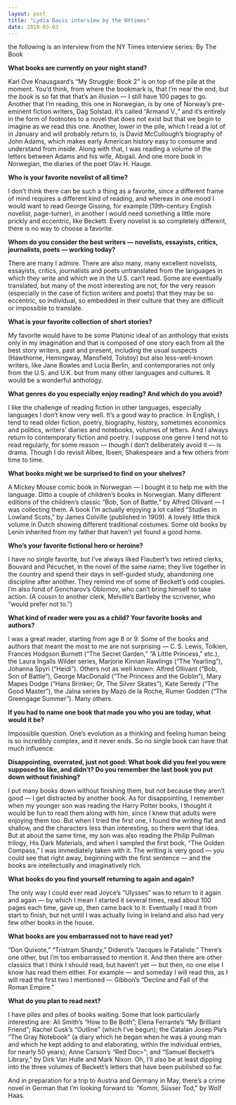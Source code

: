 ```yaml
---
layout: post
title: "Lydia Davis interview by the NYtimes"
date: 2019-03-03
---
```


the following is an interview from the NY Times interview series: By The Book

**What books are currently on your night stand?**

Karl Ove Knausgaard’s “My Struggle: Book 2” is on top of the pile at the moment. You’d think, from where the bookmark is, that I’m near the end, but the book is so fat that that’s an illusion — I still have 100 pages to go. Another that I’m reading, this one in Norwegian, is by one of Norway’s pre-eminent fiction writers, Dag Solstad. It’s called “Armand V.,” and it’s entirely in the form of footnotes to a novel that does not exist but that we begin to imagine as we read this one. Another, lower in the pile, which I read a lot of in January and will probably return to, is David McCullough’s biography of John Adams, which makes early American history easy to consume and understand from inside. Along with that, I was reading a volume of the letters between Adams and his wife, Abigail. And one more book in Norwegian, the diaries of the poet Olav H. Hauge.

**Who is your favorite novelist of all time?**

I don’t think there can be such a thing as a favorite, since a different frame of mind requires a different kind of reading, and whereas in one mood I would want to read George Gissing, for example (19th-century English novelist, page-turner), in another I would need something a little more prickly and eccentric, like Beckett. Every novelist is so completely different, there is no way to choose a favorite.

**Whom do you consider the best writers — novelists, essayists, critics, journalists, poets — working today?**

There are many I admire. There are also many, many excellent novelists, essayists, critics, journalists and poets untranslated from the languages in which they write and which we in the U.S. can’t read. Some are eventually translated, but many of the most interesting are not, for the very reason (especially in the case of fiction writers and poets) that they may be so eccentric, so individual, so embedded in their culture that they are difficult or impossible to translate.

**What is your favorite collection of short stories?**

My favorite would have to be some Platonic ideal of an anthology that exists only in my imagination and that is composed of one story each from all the best story writers, past and present, including the usual suspects (Hawthorne, Hemingway, Mansfield, Tolstoy) but also less-well-known writers, like Jane Bowles and Lucia Berlin, and contemporaries not only from the U.S. and U.K. but from many other languages and cultures. It would be a wonderful anthology.

**What genres do you especially enjoy reading? And which do you avoid?**

I like the challenge of reading fiction in other languages, especially languages I don’t know very well. It’s a good way to practice. In English, I tend to read older fiction, poetry, biography, history, sometimes economics and politics, writers’ diaries and notebooks, volumes of letters. And I always return to contemporary fiction and poetry. I suppose one genre I tend not to read regularly, for some reason — though I don’t deliberately avoid it — is drama. Though I do revisit Albee, Ibsen, Shakespeare and a few others from time to time.

**What books might we be surprised to find on your shelves?**

A Mickey Mouse comic book in Norwegian — I bought it to help me with the language. Ditto a couple of children’s books in Norwegian. Many different editions of the children’s classic “Bob, Son of Battle,” by Alfred Ollivant — I was collecting them. A book I’m actually enjoying a lot called “Studies in Lowland Scots,” by James Colville (published in 1909). A lovely little thick volume in Dutch showing different traditional costumes. Some old books by Lenin inherited from my father that haven’t yet found a good home.

**Who’s your favorite fictional hero or heroine?**

I have no single favorite, but I’ve always liked Flaubert’s two retired clerks, Bouvard and Pécuchet, in the novel of the same name; they live together in the country and spend their days in self-guided study, abandoning one discipline after another. They remind me of some of Beckett’s odd couples. I’m also fond of Goncharov’s Oblomov, who can’t bring himself to take action. (A cousin to another clerk, Melville’s Bartleby the scrivener, who “would prefer not to.”)

**What kind of reader were you as a child? Your favorite books and authors?**

I was a great reader, starting from age 8 or 9. Some of the books and authors that meant the most to me are not surprising — C. S. Lewis, Tolkien, Frances Hodgson Burnett (“The Secret Garden,” “A Little Princess,” etc.), the Laura Ingalls Wilder series, Marjorie Kinnan Rawlings (“The Yearling”), Johanna Spyri (“Heidi”). Others not as well known: Alfred Ollivant (“Bob, Son of Battle”), George MacDonald (“The Princess and the Goblin”), Mary Mapes Dodge (“Hans Brinker; Or, The Silver Skates”), Kate Seredy (“The Good Master”), the Jalna series by Mazo de la Roche, Rumer Godden (“The Greengage Summer”). Many others.

**If you had to name one book that made you who you are today, what would it be?**

Impossible question. One’s evolution as a thinking and feeling human being is so incredibly complex, and it never ends. So no single book can have that much influence.

**Disappointing, overrated, just not good: What book did you feel you were supposed to like, and didn’t? Do you remember the last book you put down without finishing?**

I put many books down without finishing them, but not because they aren’t good — I get distracted by another book. As for disappointing, I remember when my younger son was reading the Harry Potter books, I thought it would be fun to read them along with him, since I knew that adults were enjoying them too. But when I tried the first one, I found the writing flat and shallow, and the characters less than interesting, so there went that idea. But at about the same time, my son was also reading the Philip Pullman trilogy, His Dark Materials, and when I sampled the first book, “The Golden Compass,” I was immediately taken with it. The writing is very good — you could see that right away, beginning with the first sentence — and the books are intellectually and imaginatively rich.

**What books do you find yourself returning to again and again?**

The only way I could ever read Joyce’s “Ulysses” was to return to it again and again — by which I mean I started it several times, read about 100 pages each time, gave up, then came back to it. Eventually I read it from start to finish, but not until I was actually living in Ireland and also had very few other books in the house.

**What books are you embarrassed not to have read yet?**

“Don Quixote,” “Tristram Shandy,” Diderot’s “Jacques le Fataliste.” There’s one other, but I’m too embarrassed to mention it. And then there are other classics that I think I should read, but haven’t yet — but then, no one else I know has read them either. For example — and someday I will read this, as I will read the first two I mentioned — Gibbon’s “Decline and Fall of the Roman Empire.”

**What do you plan to read next?**

I have piles and piles of books waiting. Some that look particularly interesting are: Ali Smith’s “How to Be Both”; Elena Ferrante’s “My Brilliant Friend”; Rachel Cusk’s “Outline” (which I’ve begun); the Catalan Josep Pla’s “The Gray Notebook” (a diary which he began when he was a young man and which he kept adding to and elaborating, within the individual entries, for nearly 50 years); Anne Carson’s “Red Doc>”; and “Samuel Beckett’s Library,” by Dirk Van Hulle and Mark Nixon. Oh, I’ll also be at least dipping into the three volumes of Beckett’s letters that have been published so far.

And in preparation for a trip to Austria and Germany in May, there’s a crime novel in German that I’m looking forward to: “Komm, Süsser Tod,” by Wolf Haas.


